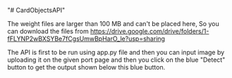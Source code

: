 "# CardObjectsAPI" 

The weight files are larger than 100 MB and can't be placed here,
So you can download the files from https://drive.google.com/drive/folders/1-fFLYNP2wBXSYBe7fCgsUmwBpHarO_le?usp=sharing

The API is first to be run using app.py file and then you can input image by uploading it on the given port page 
and then you click on the blue "Detect" button to get the output shown below this blue button.
